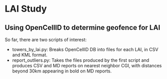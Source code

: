 # LAI Study
## Using OpenCellID to determine geofence for LAI

So far, there are two scripts of interest:

* towers_by_lai.py: Breaks OpenCellID DB into files for each LAI, in CSV and KML format.
* report_outliers.py: Takes the files produced by the first script and produces CSV and MD reports on nearest neighbor CGI, with distances beyond 30km appearing in bold on MD reports.
